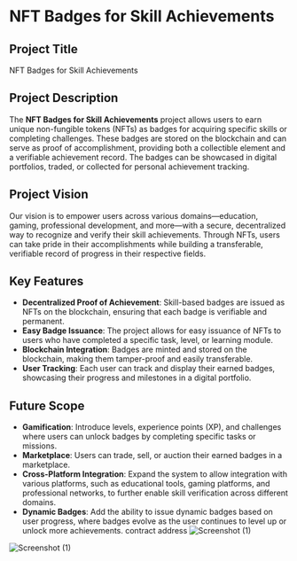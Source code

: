 # NFT Badges for Skill Achievements

## Project Title
NFT Badges for Skill Achievements

## Project Description
The **NFT Badges for Skill Achievements** project allows users to earn unique non-fungible tokens (NFTs) as badges for acquiring specific skills or completing challenges. These badges are stored on the blockchain and can serve as proof of accomplishment, providing both a collectible element and a verifiable achievement record. The badges can be showcased in digital portfolios, traded, or collected for personal achievement tracking.

## Project Vision
Our vision is to empower users across various domains—education, gaming, professional development, and more—with a secure, decentralized way to recognize and verify their skill achievements. Through NFTs, users can take pride in their accomplishments while building a transferable, verifiable record of progress in their respective fields.

## Key Features
- **Decentralized Proof of Achievement**: Skill-based badges are issued as NFTs on the blockchain, ensuring that each badge is verifiable and permanent.
- **Easy Badge Issuance**: The project allows for easy issuance of NFTs to users who have completed a specific task, level, or learning module.
- **Blockchain Integration**: Badges are minted and stored on the blockchain, making them tamper-proof and easily transferable.
- **User Tracking**: Each user can track and display their earned badges, showcasing their progress and milestones in a digital portfolio.

## Future Scope
- **Gamification**: Introduce levels, experience points (XP), and challenges where users can unlock badges by completing specific tasks or missions.
- **Marketplace**: Users can trade, sell, or auction their earned badges in a marketplace.
- **Cross-Platform Integration**: Expand the system to allow integration with various platforms, such as educational tools, gaming platforms, and professional networks, to further enable skill verification across different domains.
- **Dynamic Badges**: Add the ability to issue dynamic badges based on user progress, where badges evolve as the user continues to level up or unlock more achievements.
  contract address ![Screenshot (1)](https://github.com/user-attachments/assets/14e8bb11-532d-4f38-b149-831ba646c8e9)

![Screenshot (1)](https://github.com/user-attachments/assets/a3fadf25-c0b2-4103-8ffc-2924ca513d1f)
